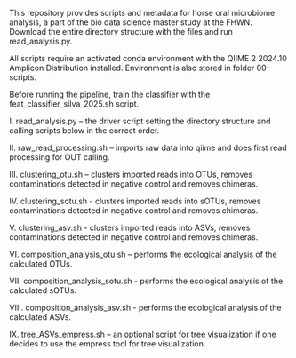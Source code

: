 This repository provides scripts and metadata for horse oral microbiome analysis, a part of the bio data science master study at the FHWN. Download the entire
directory structure with the files and run read_analysis.py. 

All scripts require an activated conda environment with the QIIME 2 2024.10 Amplicon Distribution installed. Environment is also stored in folder 00-scripts. 

Before running the pipeline, train the classifier with the feat_classifier_silva_2025.sh script. 

I.	read_analysis.py – the driver script setting the directory structure and calling scripts below in the correct order.

II.	raw_read_processing.sh – imports raw data into qiime and does first read processing for OUT calling.

III.	clustering_otu.sh – clusters imported reads into OTUs, removes contaminations detected in negative control and removes chimeras.

IV.	clustering_sotu.sh - clusters imported reads into sOTUs, removes contaminations detected in negative control and removes chimeras.

V.	clustering_asv.sh - clusters imported reads into ASVs, removes contaminations detected in negative control and removes chimeras.

VI.	composition_analysis_otu.sh – performs the ecological analysis of the calculated OTUs.

VII.	composition_analysis_sotu.sh - performs the ecological analysis of the calculated sOTUs.

VIII.	composition_analysis_asv.sh - performs the ecological analysis of the calculated ASVs.

IX.	tree_ASVs_empress.sh – an optional script for tree visualization if one decides to use the empress tool for tree visualization.

